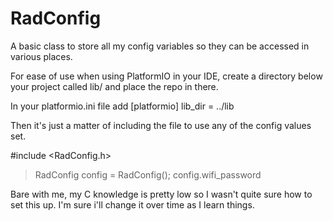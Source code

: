 # RadConfig
A basic class to store all my config variables so they can be accessed in various places.

For ease of use when using PlatformIO in your IDE, create a directory below your project called lib/ and place the repo in there.

In your platformio.ini file add
[platformio]
lib_dir = ../lib

Then it's just a matter of including the file to use any of the config values set.

#include <RadConfig.h>

> RadConfig config = RadConfig();
> config.wifi_password

Bare with me, my C knowledge is pretty low so I wasn't quite sure how to set this up. I'm sure i'll change it over time as I learn things.
